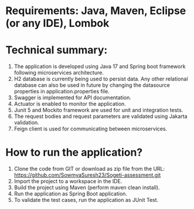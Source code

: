 # Requirements: Java, Maven, Eclipse (or any IDE), Lombok

# Technical summary:
1.	The application is developed using Java 17 and Spring boot framework following microservices architecture.
2.	H2 database is currently being used to persist data. Any other relational database can also be used in future by changing the datasource properties in application.properties file.
3.	Swagger is implemented for API documentation.
4.	Actuator is enabled to monitor the application. 
5.	Junit 5 and Mockito framework are used for unit and integration tests.
6.	The request bodies and request parameters are validated using Jakarta validation.
7.	Feign client is used for communicating between microservices.

# How to run the application?
1.	Clone the code from GIT or download as zip file from the URL: https://github.com/SowmyaSuresh23/Sogeti-assessment.git
2.	Import the project to a workspace in the IDE.
3.	Build the project using Maven (perform maven clean install).
4.	Run the application as Spring Boot application.
5.	To validate the test cases, run the application as JUnit Test.
